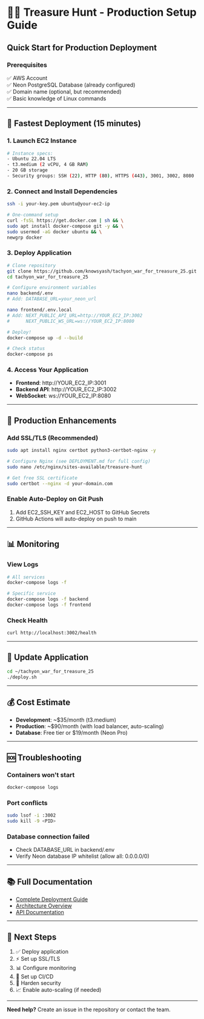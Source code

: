 # 🏴‍☠️ Treasure Hunt - Production Setup Guide

## Quick Start for Production Deployment

### Prerequisites
✅ AWS Account  
✅ Neon PostgreSQL Database (already configured)  
✅ Domain name (optional, but recommended)  
✅ Basic knowledge of Linux commands

---

## 🚀 Fastest Deployment (15 minutes)

### 1. Launch EC2 Instance
```bash
# Instance specs:
- Ubuntu 22.04 LTS
- t3.medium (2 vCPU, 4 GB RAM)
- 20 GB storage
- Security groups: SSH (22), HTTP (80), HTTPS (443), 3001, 3002, 8080
```

### 2. Connect and Install Dependencies
```bash
ssh -i your-key.pem ubuntu@your-ec2-ip

# One-command setup
curl -fsSL https://get.docker.com | sh && \
sudo apt install docker-compose git -y && \
sudo usermod -aG docker ubuntu && \
newgrp docker
```

### 3. Deploy Application
```bash
# Clone repository
git clone https://github.com/knowsyash/tachyon_war_for_treasure_25.git
cd tachyon_war_for_treasure_25

# Configure environment variables
nano backend/.env
# Add: DATABASE_URL=your_neon_url

nano frontend/.env.local
# Add: NEXT_PUBLIC_API_URL=http://YOUR_EC2_IP:3002
#      NEXT_PUBLIC_WS_URL=ws://YOUR_EC2_IP:8080

# Deploy!
docker-compose up -d --build

# Check status
docker-compose ps
```

### 4. Access Your Application
- **Frontend**: http://YOUR_EC2_IP:3001
- **Backend API**: http://YOUR_EC2_IP:3002
- **WebSocket**: ws://YOUR_EC2_IP:8080

---

## 🔧 Production Enhancements

### Add SSL/TLS (Recommended)
```bash
sudo apt install nginx certbot python3-certbot-nginx -y

# Configure Nginx (see DEPLOYMENT.md for full config)
sudo nano /etc/nginx/sites-available/treasure-hunt

# Get free SSL certificate
sudo certbot --nginx -d your-domain.com
```

### Enable Auto-Deploy on Git Push
1. Add EC2_SSH_KEY and EC2_HOST to GitHub Secrets
2. GitHub Actions will auto-deploy on push to main

---

## 📊 Monitoring

### View Logs
```bash
# All services
docker-compose logs -f

# Specific service
docker-compose logs -f backend
docker-compose logs -f frontend
```

### Check Health
```bash
curl http://localhost:3002/health
```

---

## 🔄 Update Application
```bash
cd ~/tachyon_war_for_treasure_25
./deploy.sh
```

---

## 💰 Cost Estimate
- **Development**: ~$35/month (t3.medium)
- **Production**: ~$90/month (with load balancer, auto-scaling)
- **Database**: Free tier or $19/month (Neon Pro)

---

## 🆘 Troubleshooting

### Containers won't start
```bash
docker-compose logs
```

### Port conflicts
```bash
sudo lsof -i :3002
sudo kill -9 <PID>
```

### Database connection failed
- Check DATABASE_URL in backend/.env
- Verify Neon database IP whitelist (allow all: 0.0.0.0/0)

---

## 📚 Full Documentation
- [Complete Deployment Guide](./DEPLOYMENT.md)
- [Architecture Overview](./ARCHITECTURE.md)
- [API Documentation](./API.md)

---

## 🎯 Next Steps
1. ✅ Deploy application
2. ⚡ Set up SSL/TLS
3. 📊 Configure monitoring
4. 🔄 Set up CI/CD
5. 🔐 Harden security
6. 📈 Enable auto-scaling (if needed)

---

**Need help?** Create an issue in the repository or contact the team.
